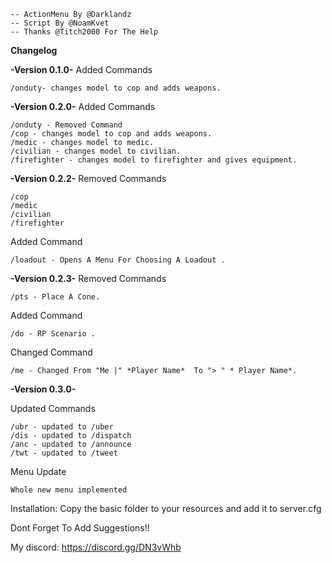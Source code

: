 

	-- ActionMenu By @Darklandz
	-- Script By @NoamKvet 
	-- Thanks @Titch2000 For The Help


 **Changelog**

**-Version 0.1.0-**
Added Commands

    /onduty- changes model to cop and adds weapons.

**-Version 0.2.0-**
Added Commands

    /onduty - Removed Command
    /cop - changes model to cop and adds weapons.
    /medic - changes model to medic.
    /civilian - changes model to civilian.
    /firefighter - changes model to firefighter and gives equipment.

**-Version 0.2.2-**
Removed Commands

    /cop
    /medic
    /civilian
    /firefighter

Added Command

    /loadout - Opens A Menu For Choosing A Loadout .
    
    
**-Version 0.2.3-**
Removed Commands

    /pts - Place A Cone.


Added Command

    /do - RP Scenario .


Changed Command

    /me - Changed From "Me |" *Player Name*  To "> " * Player Name*.

**-Version 0.3.0-**

Updated Commands

    /ubr - updated to /uber
    /dis - updated to /dispatch
    /anc - updated to /announce
    /twt - updated to /tweet


Menu Update

    Whole new menu implemented

Installation:
Copy the basic folder to your resources and add it to server.cfg

Dont Forget To Add Suggestions!!

My discord: https://discord.gg/DN3vWhb

